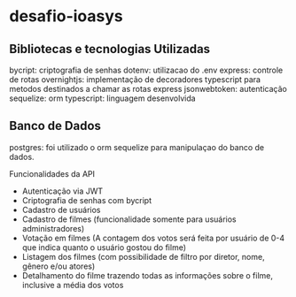 # desafio-ioasys

## Bibliotecas e tecnologias Utilizadas
bycript: criptografia de senhas
dotenv: utilizacao do .env
express: controle de rotas
overnightjs: implementação de decoradores typescript para metodos destinados a chamar as rotas express
jsonwebtoken: autenticação
sequelize: orm
typescript: linguagem desenvolvida

## Banco de Dados
postgres: foi utilizado o orm sequelize para manipulaçao do banco de dados.

Funcionalidades da API
- Autenticação via JWT
- Criptografia de senhas com bycript
- Cadastro de usuários
- Cadastro de filmes (funcionalidade somente para usuários administradores)
- Votação em filmes (A contagem dos votos será feita por usuário de 0-4 que indica quanto o usuário gostou do filme)
- Listagem dos filmes (com possibilidade de filtro por diretor, nome, gênero e/ou atores)
- Detalhamento do filme trazendo todas as informações sobre o filme, inclusive a média dos votos


